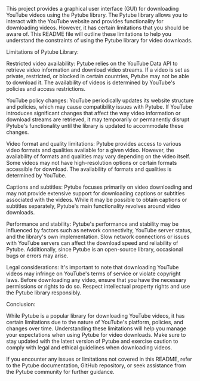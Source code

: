 This project provides a graphical user interface (GUI) for downloading YouTube videos using the Pytube library. The Pytube library allows you to interact with the YouTube website and provides functionality for downloading videos. However, it has certain limitations that you should be aware of. This README file will outline these limitations to help you understand the constraints of using the Pytube library for video downloads.

Limitations of Pytube Library:

Restricted video availability: Pytube relies on the YouTube Data API to retrieve video information and download video streams. If a video is set as private, restricted, or blocked in certain countries, Pytube may not be able to download it. The availability of videos is determined by YouTube's policies and access restrictions.

YouTube policy changes: YouTube periodically updates its website structure and policies, which may cause compatibility issues with Pytube. If YouTube introduces significant changes that affect the way video information or download streams are retrieved, it may temporarily or permanently disrupt Pytube's functionality until the library is updated to accommodate these changes.

Video format and quality limitations: Pytube provides access to various video formats and qualities available for a given video. However, the availability of formats and qualities may vary depending on the video itself. Some videos may not have high-resolution options or certain formats accessible for download. The availability of formats and qualities is determined by YouTube.

Captions and subtitles: Pytube focuses primarily on video downloading and may not provide extensive support for downloading captions or subtitles associated with the videos. While it may be possible to obtain captions or subtitles separately, Pytube's main functionality revolves around video downloads.

Performance and stability: Pytube's performance and stability may be influenced by factors such as network connectivity, YouTube server status, and the library's own implementation. Slow network connections or issues with YouTube servers can affect the download speed and reliability of Pytube. Additionally, since Pytube is an open-source library, occasional bugs or errors may arise.

Legal considerations: It's important to note that downloading YouTube videos may infringe on YouTube's terms of service or violate copyright laws. Before downloading any video, ensure that you have the necessary permissions or rights to do so. Respect intellectual property rights and use the Pytube library responsibly.

Conclusion:

While Pytube is a popular library for downloading YouTube videos, it has certain limitations due to the nature of YouTube's platform, policies, and changes over time. Understanding these limitations will help you manage your expectations when using Pytube for video downloads. Make sure to stay updated with the latest version of Pytube and exercise caution to comply with legal and ethical guidelines when downloading videos.

If you encounter any issues or limitations not covered in this README, refer to the Pytube documentation, GitHub repository, or seek assistance from the Pytube community for further guidance.

